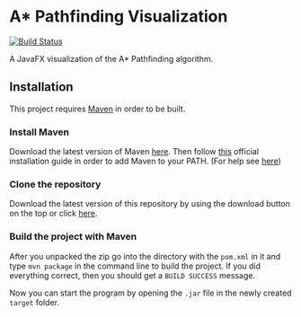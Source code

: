 # A* Pathfinding Visualization
[![Build Status](https://travis-ci.com/CraxyTM/AStar.svg?branch=master)](https://travis-ci.com/CraxyTM/astar)

A JavaFX visualization of the A* Pathfinding algorithm.

## Installation
This project requires [Maven](https://maven.apache.org/) in order to be built.

### Install Maven
Download the latest version of Maven [here](https://maven.apache.org/download.cgi). Then follow [this](https://maven.apache.org/install.html) official installation guide in order to add Maven to your PATH. (For help see [here](https://helpdeskgeek.com/windows-10/add-windows-path-environment-variable/))

### Clone the repository
Download the latest version of this repository by using the download button on the top or click [here](https://github.com/CraxyTM/astar/zipball/master).

### Build the project with Maven
After you unpacked the zip go into the directory with the `pom.xml` in it and type `mvn package` in the command line to build the project.
If you did everything correct, then you should get a `BUILD SUCCESS` message.

Now you can start the program by opening the `.jar` file in the newly created `target` folder.